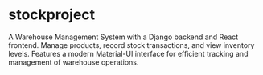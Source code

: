 # stockproject
A Warehouse Management System with a Django backend and React frontend. Manage products, record stock transactions, and view inventory levels. Features a modern Material-UI interface for efficient tracking and management of warehouse operations.

